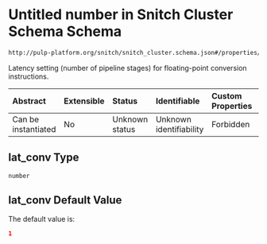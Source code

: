 # Untitled number in Snitch Cluster Schema Schema

```txt
http://pulp-platform.org/snitch/snitch_cluster.schema.json#/properties/timing/properties/lat_conv
```

Latency setting (number of pipeline stages) for floating-point conversion instructions.

| Abstract            | Extensible | Status         | Identifiable            | Custom Properties | Additional Properties | Access Restrictions | Defined In                                                                       |
| :------------------ | :--------- | :------------- | :---------------------- | :---------------- | :-------------------- | :------------------ | :------------------------------------------------------------------------------- |
| Can be instantiated | No         | Unknown status | Unknown identifiability | Forbidden         | Allowed               | none                | [snitch_cluster.schema.json*](snitch_cluster.schema.json "open original schema") |

## lat_conv Type

`number`

## lat_conv Default Value

The default value is:

```json
1
```
